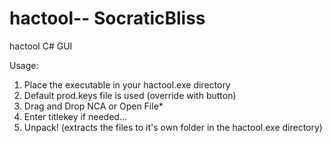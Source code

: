 # hactool-- SocraticBliss
hactool C# GUI

Usage:

1) Place the executable in your hactool.exe directory
2) Default prod.keys file is used (override with button)
3) Drag and Drop NCA or Open File*
4) Enter titlekey if needed...
5) Unpack! (extracts the files to it's own folder in the hactool.exe directory)

